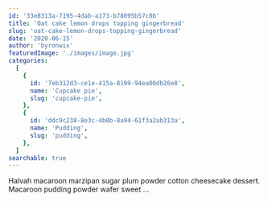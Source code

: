 ```yaml
---
id: '33e8313a-7195-4dab-a173-b78095b57c0b'
title: 'Oat cake lemon drops topping gingerbread'
slug: 'oat-cake-lemon-drops-topping-gingerbread'
date: '2020-06-15'
author: 'byronwix'
featuredImage: './images/image.jpg'
categories:
  [
    {
      id: '7eb312d3-ce1e-415a-8199-94ea00db26e8',
      name: 'Cupcake pie',
      slug: 'cupcake-pie',
    },
    {
      id: 'ddc9c238-8e3c-4b0b-8a94-61f3a2ab313a',
      name: 'Pudding',
      slug: 'pudding',
    },
  ]
searchable: true
---
```


Halvah macaroon marzipan sugar plum powder cotton cheesecake dessert. Macaroon
pudding powder wafer sweet ...
